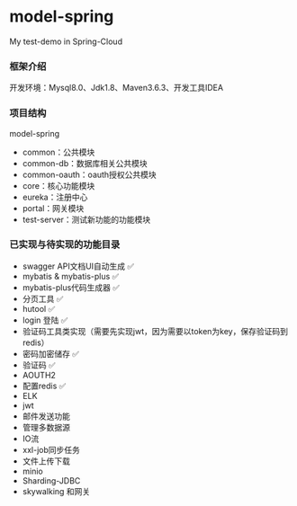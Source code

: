 # model-spring
My test-demo in Spring-Cloud

### 框架介绍

开发环境：Mysql8.0、Jdk1.8、Maven3.6.3、开发工具IDEA

### **项目结构**

model-spring

- common：公共模块
- common-db：数据库相关公共模块
- common-oauth：oauth授权公共模块
- core：核心功能模块
- eureka：注册中心
- portal：网关模块
- test-server：测试新功能的功能模块



### 已实现与待实现的功能目录

- swagger API文档UI自动生成  ✅
- mybatis & mybatis-plus  ✅
- mybatis-plus代码生成器 ✅
- 分页工具 ✅
- hutool ✅
- login 登陆 ✅
- 验证码工具类实现（需要先实现jwt，因为需要以token为key，保存验证码到redis）
- 密码加密储存 ✅
- 验证码 ✅
- AOUTH2  
- 配置redis ✅
- ELK
- jwt
- 邮件发送功能 
- 管理多数据源 
- IO流
- xxl-job同步任务
- 文件上传下载
- minio
- Sharding-JDBC
- skywalking 和网关

